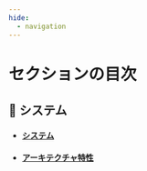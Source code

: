 ```yaml
---
hide:
  - navigation
---
```


# セクションの目次

## 🌳 システム

- #### [︎システム](https://hiroki-it.github.io/tech-notebook/system/system.html)

- #### [︎アーキテクチャ特性](https://hiroki-it.github.io/tech-notebook/system/system_architecture_characteristics.html)

<br>
